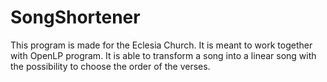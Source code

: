 # SongShortener
This program is made for the Eclesia Church.
It is meant to work together with OpenLP program.
It is able to transform a song into a linear song with the possibility to choose the order of the verses.

